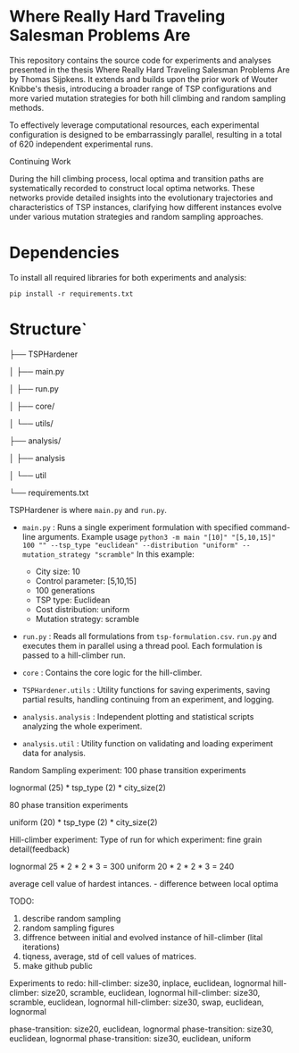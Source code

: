 # Where Really Hard Traveling Salesman Problems Are

This repository contains the source code for experiments and analyses presented in the thesis Where Really Hard Traveling Salesman Problems Are by Thomas Sijpkens. It extends and builds upon the prior work of Wouter Knibbe's thesis, introducing a broader range of TSP configurations and more varied mutation strategies for both hill climbing and random sampling methods.

To effectively leverage computational resources, each experimental configuration is designed to be embarrassingly parallel, resulting in a total of 620 independent experimental runs.

Continuing Work

During the hill climbing process, local optima and transition paths are systematically recorded to construct local optima networks. These networks provide detailed insights into the evolutionary trajectories and characteristics of TSP instances, clarifying how different instances evolve under various mutation strategies and random sampling approaches.

# Dependencies

To install all required libraries for both experiments and analysis:

`pip install -r requirements.txt`

# Structure`

├── TSPHardener

│ ├── main.py

│ ├── run.py

│ ├── core/

│ └── utils/

├── analysis/

│ ├── analysis

│ └── util

└── requirements.txt


TSPHardener is where `main.py` and `run.py`.  
- `main.py` : Runs a single experiment formulation with specified command-line arguments.
  Example usage
 `python3 -m main "[10]" "[5,10,15]" 100 "" --tsp_type "euclidean" --distribution "uniform" --mutation_strategy "scramble"`
  In this example:
    - City size: 10
    - Control parameter: [5,10,15]
    - 100 generations
    - TSP type: Euclidean
    - Cost distribution: uniform
    - Mutation strategy: scramble
  
- `run.py` : Reads all formulations from `tsp-formulation.csv`. `run.py` and executes them in parallel using a thread pool. Each formulation is passed to a hill-climber run.
- `core` :  Contains the core logic for the hill-climber.
- `TSPHardener.utils` : Utility functions for saving experiments, saving partial results, handling continuing from an experiment, and logging.
- `analysis.analysis` :  Independent plotting and statistical scripts analyzing the whole experiment.
- `analysis.util` : Utility function on validating and loading experiment data for analysis.


Random Sampling experiment:
100 phase transition experiments

lognormal (25) * tsp_type (2) * city_size(2)

80 phase transition experiments

uniform (20) * tsp_type (2) * city_size(2)

Hill-climber experiment:
Type of run for which experiment: fine grain detail(feedback)

lognormal 
25 * 2 * 2 * 3 = 300
uniform 
20 * 2 * 2 * 3 = 240

average cell value of hardest intances. - difference between local optima

TODO:
1. describe random sampling
2. random sampling figures
3. diffrence between initial and evolved instance of hill-climber (lital iterations)
4. tiqness, average, std of cell values of matrices. 
5. make github public

Experiments to redo:
hill-climber: size30, inplace, euclidean, lognormal
hill-climber: size20, scramble, euclidean, lognormal
hill-climber: size30, scramble, euclidean, lognormal
hill-climber: size30, swap, euclidean, lognormal

phase-transition: size20, euclidean, lognormal
phase-transition: size30, euclidean, lognormal
phase-transition: size30, euclidean, uniform
